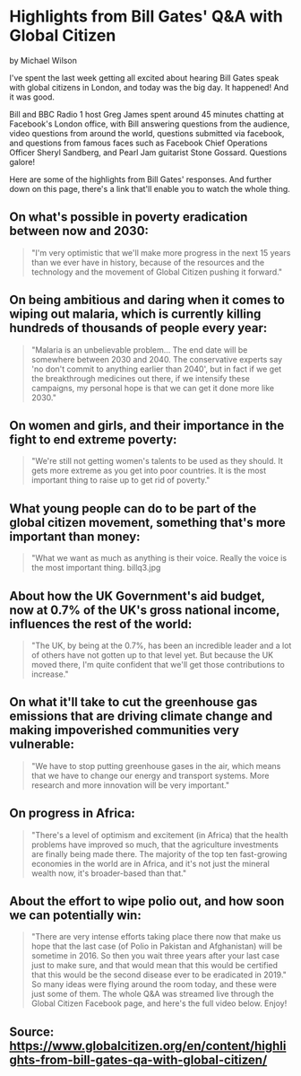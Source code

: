 # Highlights from Bill Gates' Q&A with Global Citizen
by Michael Wilson

I've spent the last week getting all excited about hearing Bill Gates speak with global citizens in London, and today was the big day. It happened! And it was good.

Bill and BBC Radio 1 host Greg James spent around 45 minutes chatting at Facebook's London office, with Bill answering questions from the audience, video questions from around the world, questions submitted via facebook, and questions from famous faces such as Facebook Chief Operations Officer Sheryl Sandberg, and Pearl Jam guitarist Stone Gossard. Questions galore!


Here are some of the highlights from Bill Gates' responses. And further down on this page, there's a link that'll enable you to watch the whole thing.

## On what's possible in poverty eradication between now and 2030:

> "I'm very optimistic that we'll make more progress in the next 15 years than we ever have in history, because of the resources and the technology and the movement of Global Citizen pushing it forward."

## On being ambitious and daring when it comes to wiping out malaria, which is currently killing hundreds of thousands of people every year:

> "Malaria is an unbelievable problem... The end date will be somewhere between 2030 and 2040. The conservative experts say 'no don't commit to anything earlier than 2040', but in fact if we get the breakthrough medicines out there, if we intensify these campaigns, my personal hope is that we can get it done more like 2030."

## On women and girls, and their importance in the fight to end extreme poverty:

> "We're still not getting women's talents to be used as they should. It gets more extreme as you get into poor countries. It is the most important thing to raise up to get rid of poverty."

## What young people can do to be part of the global citizen movement, something that's more important than money:

> "What we want as much as anything is their voice. Really the voice is the most important thing.
billq3.jpg

## About how the UK Government's aid budget, now at 0.7% of the UK's gross national income, influences the rest of the world:

> "The UK, by being at the 0.7%, has been an incredible leader and a lot of others have not gotten up to that level yet. But because the UK moved there, I'm quite confident that we'll get those contributions to increase."

## On what it'll take to cut the greenhouse gas emissions that are driving climate change and making impoverished communities very vulnerable:

> "We have to stop putting greenhouse gases in the air, which means that we have to change our energy and transport systems. More research and more innovation will be very important."

## On progress in Africa:

> "There's a level of optimism and excitement (in Africa) that the health problems have improved so much, that the agriculture investments are finally being made there. The majority of the top ten fast-growing economies in the world are in Africa, and it's not just the mineral wealth now, it's broader-based than that."

## About the effort to wipe polio out, and how soon we can potentially win:

> "There are very intense efforts taking place there now that make us hope that the last case (of Polio in Pakistan and Afghanistan) will be sometime in 2016. So then you wait three years after your last case just to make sure, and that would mean that this would be certified that this would be the second disease ever to be eradicated in 2019."
So many ideas were flying around the room today, and these were just some of them. The whole Q&A was streamed live through the Global Citizen Facebook page, and here's the full video below. Enjoy!

## Source: https://www.globalcitizen.org/en/content/highlights-from-bill-gates-qa-with-global-citizen/
